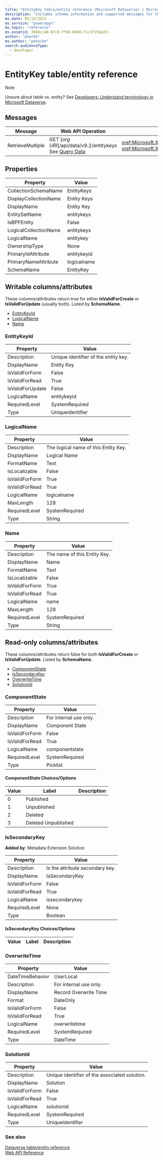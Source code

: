 ```yaml
---
title: "EntityKey table/entity reference (Microsoft Dataverse) | Microsoft Docs"
description: "Includes schema information and supported messages for the EntityKey table/entity."
ms.date: 05/23/2023
ms.service: "powerapps"
ms.topic: "reference"
ms.assetid: 3948cc48-07c8-7f60-0608-71c37158ad7c
author: "phecke"
ms.author: "pehecke"
search.audienceType: 
  - developer
---
```


# EntityKey table/entity reference

> [!NOTE]
> Unsure about table vs. entity? See [Developers: Understand terminology in Microsoft Dataverse](/powerapps/developer/data-platform/understand-terminology).




## Messages

|Message|Web API Operation|SDK class or method|
|-|-|-|
|RetrieveMultiple|GET [*org URI*]/api/data/v9.2/entitykeys<br />See [Query Data](/powerapps/developer/data-platform/webapi/query-data-web-api)|<xref:Microsoft.Xrm.Sdk.Messages.RetrieveMultipleRequest> or <br /><xref:Microsoft.Xrm.Sdk.IOrganizationService.RetrieveMultiple*>|

## Properties

|Property|Value|
|--------|-----|
|CollectionSchemaName|EntityKeys|
|DisplayCollectionName|Entity Keys|
|DisplayName|Entity Key|
|EntitySetName|entitykeys|
|IsBPFEntity|False|
|LogicalCollectionName|entitykeys|
|LogicalName|entitykey|
|OwnershipType|None|
|PrimaryIdAttribute|entitykeyid|
|PrimaryNameAttribute|logicalname|
|SchemaName|EntityKey|

<a name="writable-attributes"></a>

## Writable columns/attributes

These columns/attributes return true for either **IsValidForCreate** or **IsValidForUpdate** (usually both). Listed by **SchemaName**.

- [EntityKeyId](#BKMK_EntityKeyId)
- [LogicalName](#BKMK_LogicalName)
- [Name](#BKMK_Name)


### <a name="BKMK_EntityKeyId"></a> EntityKeyId

|Property|Value|
|--------|-----|
|Description|Unique identifier of the entity key.|
|DisplayName|Entity Key|
|IsValidForForm|False|
|IsValidForRead|True|
|IsValidForUpdate|False|
|LogicalName|entitykeyid|
|RequiredLevel|SystemRequired|
|Type|Uniqueidentifier|


### <a name="BKMK_LogicalName"></a> LogicalName

|Property|Value|
|--------|-----|
|Description|The logical name of this Entity Key.|
|DisplayName|Logical Name|
|FormatName|Text|
|IsLocalizable|False|
|IsValidForForm|True|
|IsValidForRead|True|
|LogicalName|logicalname|
|MaxLength|128|
|RequiredLevel|SystemRequired|
|Type|String|


### <a name="BKMK_Name"></a> Name

|Property|Value|
|--------|-----|
|Description|The name of this Entity Key.|
|DisplayName|Name|
|FormatName|Text|
|IsLocalizable|False|
|IsValidForForm|True|
|IsValidForRead|True|
|LogicalName|name|
|MaxLength|128|
|RequiredLevel|SystemRequired|
|Type|String|

<a name="read-only-attributes"></a>

## Read-only columns/attributes

These columns/attributes return false for both **IsValidForCreate** or **IsValidForUpdate**. Listed by **SchemaName**.

- [ComponentState](#BKMK_ComponentState)
- [IsSecondaryKey](#BKMK_IsSecondaryKey)
- [OverwriteTime](#BKMK_OverwriteTime)
- [SolutionId](#BKMK_SolutionId)


### <a name="BKMK_ComponentState"></a> ComponentState

|Property|Value|
|--------|-----|
|Description|For internal use only.|
|DisplayName|Component State|
|IsValidForForm|False|
|IsValidForRead|True|
|LogicalName|componentstate|
|RequiredLevel|SystemRequired|
|Type|Picklist|

#### ComponentState Choices/Options

|Value|Label|Description|
|-----|-----|--------|
|0|Published||
|1|Unpublished||
|2|Deleted||
|3|Deleted Unpublished||



### <a name="BKMK_IsSecondaryKey"></a> IsSecondaryKey

**Added by**: Metadata Extension Solution

|Property|Value|
|--------|-----|
|Description|Is the attribute secondary key.|
|DisplayName|IsSecondaryKey|
|IsValidForForm|False|
|IsValidForRead|True|
|LogicalName|issecondarykey|
|RequiredLevel|None|
|Type|Boolean|

#### IsSecondaryKey Choices/Options

|Value|Label|Description|
|-----|-----|--------|


### <a name="BKMK_OverwriteTime"></a> OverwriteTime

|Property|Value|
|--------|-----|
|DateTimeBehavior|UserLocal|
|Description|For internal use only.|
|DisplayName|Record Overwrite Time|
|Format|DateOnly|
|IsValidForForm|False|
|IsValidForRead|True|
|LogicalName|overwritetime|
|RequiredLevel|SystemRequired|
|Type|DateTime|


### <a name="BKMK_SolutionId"></a> SolutionId

|Property|Value|
|--------|-----|
|Description|Unique identifier of the associated solution.|
|DisplayName|Solution|
|IsValidForForm|False|
|IsValidForRead|True|
|LogicalName|solutionid|
|RequiredLevel|SystemRequired|
|Type|Uniqueidentifier|



### See also

[Dataverse table/entity reference](../about-entity-reference.md)  
[Web API Reference](/dynamics365/customer-engagement/web-api/about)  
<xref href="Microsoft.Dynamics.CRM.entitykey?text=entitykey EntityType" />
